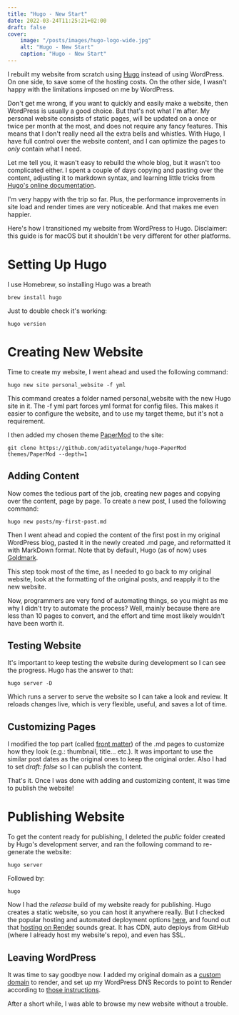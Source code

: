 ```yaml
---
title: "Hugo - New Start"
date: 2022-03-24T11:25:21+02:00
draft: false
cover:
    image: "/posts/images/hugo-logo-wide.jpg"
    alt: "Hugo - New Start"
    caption: "Hugo - New Start"
---
```


I rebuilt my website from scratch using [Hugo](https://gohugo.io) instead of using WordPress. On one side, to save some of the hosting costs. On the other side, I wasn't happy with the limitations imposed on me by WordPress.

Don't get me wrong, if you want to quickly and easily make a website, then WordPress is usually a good choice. But that's not what I'm after. My personal website consists of static pages, will be updated on a once or twice per month at the most, and does not require any fancy features. This means that I don't really need all the extra bells and whistles. With Hugo, I have full control over the website content, and I can optimize the pages to *only* contain what I need.

Let me tell you, it wasn't easy to rebuild the whole blog, but it wasn't too complicated either. I spent a couple of days copying and pasting over the content, adjusting it to markdown syntax, and learning little tricks from [Hugo's online documentation](https://gohugo.io/getting-started/).

I'm very happy with the trip so far. Plus, the performance improvements in site load and render times are very noticeable. And that makes me even happier.

Here's how I transitioned my website from WordPress to Hugo. Disclaimer: this guide is for macOS but it shouldn't be very different for other platforms.

# Setting Up Hugo

I use Homebrew, so installing Hugo was a breath

```
brew install hugo
```

Just to double check it's working:

```
hugo version
```

# Creating New Website

Time to create my website, I went ahead and used the following command:

```
hugo new site personal_website -f yml
```

This command creates a folder named personal_website with the new Hugo site in it. The -f yml part forces yml format for config files. This makes it easier to configure the website, and to use my target theme, but it's not a requirement.

I then added my chosen theme [PaperMod](https://github.com/adityatelange/hugo-PaperMod/wiki/Installation) to the site:

```
git clone https://github.com/adityatelange/hugo-PaperMod themes/PaperMod --depth=1
```

## Adding Content

Now comes the tedious part of the job, creating new pages and copying over the content, page by page. To create a new post, I used the following command:

```
hugo new posts/my-first-post.md
```

Then I went ahead and copied the content of the first post in my original WordPress blog, pasted it in the newly created .md page, and reformatted it with MarkDown format. Note that by default, Hugo (as of now) uses [Goldmark](https://gohugo.io/getting-started/configuration-markup#goldmark).

This step took most of the time, as I needed to go back to my original website, look at the formatting of the original posts, and reapply it to the new website.

Now, programmers are very fond of automating things, so you might as me why I didn't try to automate the process? Well, mainly because there are less than 10 pages to convert, and the effort and time most likely wouldn't have been worth it.

## Testing Website

It's important to keep testing the website during development so I can see the progress. Hugo has the answer to that:

```
hugo server -D
```

Which runs a server to serve the website so I can take a look and review. It reloads changes live, which is very flexible, useful, and saves a lot of time.

## Customizing Pages

I modified the top part (called [front matter](https://gohugo.io/content-management/front-matter/)) of the .md pages to customize how they look (e.g.: thumbnail, title... etc.). It was important to use the similar post dates as the original ones to keep the original order. Also I had to set _draft: false_ so I can publish the content.

That's it. Once I was done with adding and customizing content, it was time to publish the website!

# Publishing Website

To get the content ready for publishing, I deleted the _public_ folder created by Hugo's development server, and ran the following command to re-generate the website:

```
hugo server
```

Followed by:

```
hugo
```

Now I had the _release_ build of my website ready for publishing. Hugo creates a static website, so you can host it anywhere really. But I checked the popular hosting and automated deployment options [here](https://gohugo.io/hosting-and-deployment/), and found out that [hosting on Render](https://gohugo.io/hosting-and-deployment/hosting-on-render/) sounds great. It has CDN, auto deploys from GitHub (where I already host my website's repo), and even has SSL.

## Leaving WordPress

It was time to say goodbye now. I added my original domain as a [custom domain](https://render.com/docs/custom-domains) to render, and set up my WordPress DNS Records to point to Render according to [those instructions](https://render.com/docs/configure-namecheap-dns).

After a short while, I was able to browse my new website without a trouble.